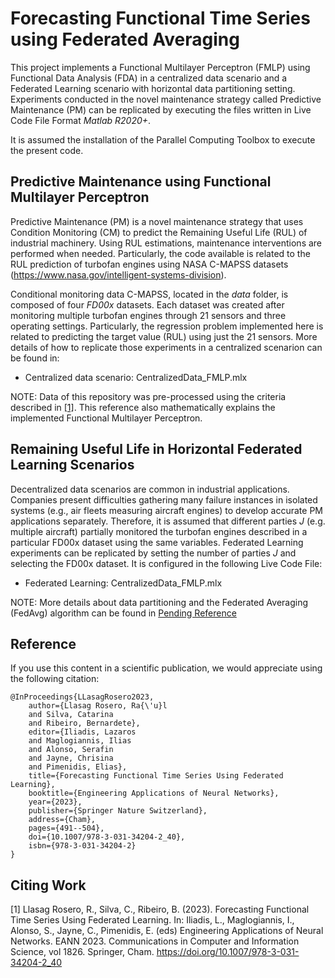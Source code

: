 # Forecasting Functional Time Series using Federated Averaging 

This project implements a Functional Multilayer Perceptron (FMLP) using Functional Data Analysis (FDA) in a centralized data scenario and a Federated Learning scenario with horizontal data partitioning setting. 
Experiments conducted in the novel maintenance strategy called Predictive Maintenance (PM) can be replicated by executing the files written in Live Code File Format *Matlab R2020+*.

It is assumed the installation of the Parallel Computing Toolbox to execute the present code.

## Predictive Maintenance using Functional Multilayer Perceptron

Predictive Maintenance (PM) is a novel maintenance strategy that uses Condition Monitoring (CM) to predict the Remaining Useful Life (RUL) of industrial machinery. Using RUL estimations, maintenance interventions are performed when needed. Particularly, the code available is related to the RUL prediction of turbofan engines using NASA C-MAPSS datasets (https://www.nasa.gov/intelligent-systems-division). 

Conditional monitoring data C-MAPSS, located in the *data* folder, is composed of four *FD00x* datasets. Each dataset was created after monitoring multiple turbofan engines through 21 sensors and three operating settings. Particularly, the regression problem implemented here is related to predicting the target value (RUL) using just the 21 sensors. More details of how to replicate those experiments in a centralized scenarion can be found in:

- Centralized data scenario: CentralizedData_FMLP.mlx 

NOTE: Data of this repository was pre-processed using the criteria described in [[1]](#1). This reference also mathematically explains the implemented Functional Multilayer Perceptron. 

## Remaining Useful Life in Horizontal Federated Learning Scenarios 
Decentralized data scenarios are common in industrial applications. Companies present difficulties gathering many failure instances in isolated systems (e.g., air fleets measuring aircraft engines) to develop accurate PM applications separately. Therefore, it is assumed that different parties *J* (e.g. multiple aircraft) partially monitored the turbofan engines described in a particular FD00x dataset using the same variables. 
Federated Learning experiments can be replicated by setting the number of parties *J* and selecting the FD00x dataset. It is configured in the following Live Code File:

- Federated Learning: CentralizedData_FMLP.mlx 

NOTE: More details about data partitioning and the Federated Averaging (FedAvg) algorithm can be found in [Pending Reference](README.md)

## Reference
If you use this content in a scientific publication, we would appreciate using the following citation:
```
@InProceedings{LLasagRosero2023,
	author={Llasag Rosero, Ra{\'u}l
	and Silva, Catarina
	and Ribeiro, Bernardete},
	editor={Iliadis, Lazaros
	and Maglogiannis, Ilias
	and Alonso, Serafin
	and Jayne, Chrisina
	and Pimenidis, Elias},
	title={Forecasting Functional Time Series Using Federated Learning},
	booktitle={Engineering Applications of Neural Networks},
	year={2023},
	publisher={Springer Nature Switzerland},
	address={Cham},
	pages={491--504},
	doi={10.1007/978-3-031-34204-2_40},
	isbn={978-3-031-34204-2}
}
```
## Citing Work

<a id="1">[1]</a> 
Llasag Rosero, R., Silva, C., Ribeiro, B. (2023). Forecasting Functional Time Series Using Federated Learning. In: Iliadis, L., Maglogiannis, I., Alonso, S., Jayne, C., Pimenidis, E. (eds) Engineering Applications of Neural Networks. EANN 2023. Communications in Computer and Information Science, vol 1826. Springer, Cham. https://doi.org/10.1007/978-3-031-34204-2_40
